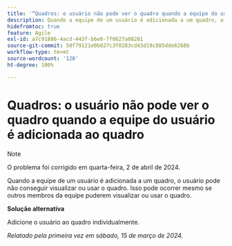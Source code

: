 ```yaml
---
title: '“Quadros: o usuário não pode ver o quadro quando a equipe do usuário é adicionada ao quadro”'
description: Quando a equipe de um usuário é adicionada a um quadro, o usuário pode não conseguir visualizar ou usar o quadro. Isso pode ocorrer mesmo se outros membros da equipe puderem visualizar ou usar o quadro. Uma solução alternativa está disponível.
hidefromtoc: true
feature: Agile
exl-id: a7c91886-4acd-443f-b6e0-7f0627a08281
source-git-commit: 50f79121e0b027c3f0283cd43d19c885dde8268b
workflow-type: tm+mt
source-wordcount: '120'
ht-degree: 100%

---
```


# Quadros: o usuário não pode ver o quadro quando a equipe do usuário é adicionada ao quadro

>[!NOTE]
>
>O problema foi corrigido em quarta-feira, 2 de abril de 2024.

Quando a equipe de um usuário é adicionada a um quadro, o usuário pode não conseguir visualizar ou usar o quadro. Isso pode ocorrer mesmo se outros membros da equipe puderem visualizar ou usar o quadro.

**Solução alternativa**

Adicione o usuário ao quadro individualmente.

_Relatado pela primeira vez em sábado, 15 de março de 2024._
